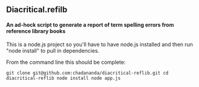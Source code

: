 ## Diacritical.refilb
#### An ad-hock script to generate a report of term spelling errors from reference library books

This is a node.js project so you'll have to have node.js installed and then run "node install" to pull in dependencies.

From the command line this should be complete:

`
 git clone git@github.com:chadananda/diacritical-reflib.git
 cd diacritical-reflib
 node install
 node app.js
`
